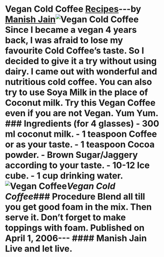 # Vegan Cold Coffee [Recipes](https://ineedcoffee.com/section/coffee-recipes/)---by [Manish Jain](https://ineedcoffee.com/by/manish-jain/)![Vegan Cold Coffee](https://ineedcoffee.com/images/posts/vegan-cold-coffee/100_10101.jpg) Since I became a vegan 4 years back, I was afraid to lose my favourite Cold Coffee’s taste. So I decided to give it a try without using dairy. I came out with wonderful and nutritious cold coffee. You can also try to use Soya Milk in the place of Coconut milk. Try this Vegan Coffee even if you are not Vegan. Yum Yum. ### Ingredients (for 4 glasses) - 300 ml coconut milk. - 1 teaspoon Coffee or as your taste. - 1 teaspoon Cocoa powder. - Brown Sugar/Jaggery according to your taste. - 10-12 Ice cube. - 1 cup drinking water.![Vegan Coffee](https://ineedcoffee.com/assets/100_10101.Cn2nf1s8_1fVU4q.webp)_Vegan Cold Coffee_### Procedure Blend all till you get good foam in the mix. Then serve it. Don’t forget to make toppings with foam. Published on April 1, 2006--- #### Manish Jain Live and let live.